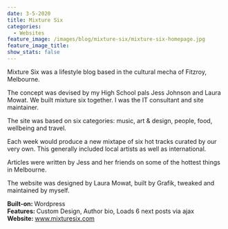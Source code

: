 ```yaml
---
date: 3-5-2020
title: Mixture Six
categories:
  - Websites
feature_image: /images/blog/mixture-six/mixture-six-homepage.jpg
feature_image_title: 
show_stats: false
---
```

<p>
  Mixture Six was a lifestyle blog based in the cultural mecha of Fitzroy, Melbourne.
</p>
<p>
  The concept was devised by my High School pals Jess Johnson and Laura Mowat. We built
  mixture six together. I was the IT consultant and site maintainer. 
</p>
<p>
  The site was based on six categories: music, art & design, people, food, wellbeing and travel.
</p>
<p>
  Each week would produce a new mixtape of six hot tracks curated by our very own. This
  generally included local artists as well as international.
</p>
<p>
  Articles were written by Jess and her friends on some of the hottest things in Melbourne.
</p>
<p>
  The website was designed by Laura Mowat, built by Grafik, tweaked and maintained by myself.
</p>
<p>
  <strong>Built-on: </strong>Wordpress<br />
  <strong>Features: </strong>Custom Design, Author bio, Loads 6 next posts via ajax<br />
  <strong>Website: </strong><a href="www.mixturesix.com" target="_blank">www.mixturesix.com</a>
</p>
